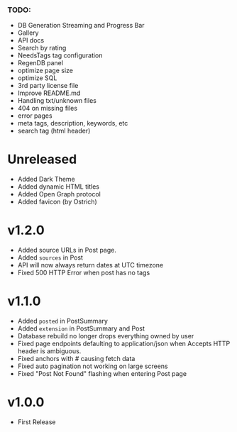 
### TODO:

- DB Generation Streaming and Progress Bar
- Gallery
- API docs
- Search by rating
- NeedsTags tag configuration
- RegenDB panel
- optimize page size
- optimize SQL
- 3rd party license file
- Improve README.md
- Handling txt/unknown files
- 404 on missing files
- error pages
- meta tags, description, keywords, etc
- search tag (html header)


# Unreleased

- Added Dark Theme
- Added dynamic HTML titles
- Added Open Graph protocol
- Added favicon (by Ostrich)


# v1.2.0

- Added source URLs in Post page.
- Added `sources` in Post
- API will now always return dates at UTC timezone
- Fixed 500 HTTP Error when post has no tags


# v1.1.0

- Added `posted` in PostSummary
- Added `extension` in PostSummary and Post
- Database rebuild no longer drops everything owned by user
- Fixed page endpoints defaulting to application/json when Accepts HTTP header is ambiguous.
- Fixed anchors with # causing fetch data
- Fixed auto pagination not working on large screens
- Fixed "Post Not Found" flashing when entering Post page


# v1.0.0

- First Release

